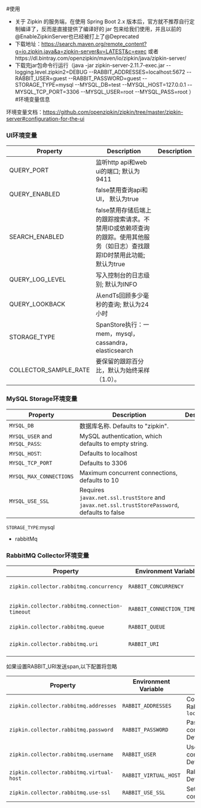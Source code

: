 #使用
- 关于 Zipkin 的服务端，在使用 Spring Boot 2.x 版本后，官方就不推荐自行定制编译了，反而是直接提供了编译好的 jar 包来给我们使用，并且以前的@EnableZipkinServer也已经被打上了@Deprecated
- 下载地址：https://search.maven.org/remote_content?g=io.zipkin.java&a=zipkin-server&v=LATEST&c=exec
或者https://dl.bintray.com/openzipkin/maven/io/zipkin/java/zipkin-server/
- 下载完jar包命令行运行（java -jar zipkin-server-2.11.7-exec.jar --logging.level.zipkin2=DEBUG --RABBIT_ADDRESSES=localhost:5672 --RABBIT_USER=guest --RABBIT_PASSWORD=guest --STORAGE_TYPE=mysql --MYSQL_DB=test --MYSQL_HOST=127.0.0.1 --MYSQL_TCP_PORT=3306 --MYSQL_USER=root --MYSQL_PASS=root
）
#环境变量信息

环境变量文档：https://github.com/openzipkin/zipkin/tree/master/zipkin-server#configuration-for-the-ui

###  UI环境变量


Property | Description | Description
--- | --- | ---
QUERY_PORT|监听http api和web ui的端口; 默认为9411
QUERY_ENABLED|false禁用查询api和UI， 默认为true
SEARCH_ENABLED|false禁用存储后端上的跟踪搜索请求。不禁用ID或依赖项查询的跟踪。使用其他服务（如日志）查找跟踪ID时禁用此功能; 默认为true
QUERY_LOG_LEVEL|写入控制台的日志级别; 默认为INFO
QUERY_LOOKBACK|从endTs回顾多少毫秒的查询; 默认为24小时
STORAGE_TYPE|SpanStore执行：一mem，mysql，cassandra，elasticsearch
COLLECTOR_SAMPLE_RATE|要保留的跟踪百分比，默认为始终采样（1.0）。


###  MySQL Storage环境变量

Property | Description | Description
--- | --- | ---
`MYSQL_DB`| 数据库名称. Defaults to "zipkin".
 `MYSQL_USER` and `MYSQL_PASS`:| MySQL authentication, which defaults to empty string.
 `MYSQL_HOST`:|Defaults to localhost
 `MYSQL_TCP_PORT`| Defaults to 3306
 `MYSQL_MAX_CONNECTIONS`| Maximum concurrent connections, defaults to 10
 `MYSQL_USE_SSL`|Requires `javax.net.ssl.trustStore` and `javax.net.ssl.trustStorePassword`, defaults to false
 `STORAGE_TYPE`:mysql

- rabbitMq


### RabbitMQ Collector环境变量

Property | Environment Variable | Description
--- | --- | ---
`zipkin.collector.rabbitmq.concurrency` | `RABBIT_CONCURRENCY` | 初始化几个消费者消费zipkin队列，默认为`1`
`zipkin.collector.rabbitmq.connection-timeout` | `RABBIT_CONNECTION_TIMEOUT` | Milliseconds to wait establishing a connection. Defaults to `60000` (1 minute)
`zipkin.collector.rabbitmq.queue` | `RABBIT_QUEUE` | 消费队列，默认 队列为`zipkin`
`zipkin.collector.rabbitmq.uri` | `RABBIT_URI` | [RabbitMQ URI spec](https://www.rabbitmq.com/uri-spec.html)-compliant URI, ex. `amqp://user:pass@host:10000/vhost`

如果设置RABBIT_URI发送span,以下配置将忽略

Property | Environment Variable | Description
--- | --- | ---
`zipkin.collector.rabbitmq.addresses` | `RABBIT_ADDRESSES` | Comma-separated list of RabbitMQ addresses, ex. `localhost:5672,localhost:5673`
`zipkin.collector.rabbitmq.password` | `RABBIT_PASSWORD`| Password to use when connecting to RabbitMQ. Defaults to `guest`
`zipkin.collector.rabbitmq.username` | `RABBIT_USER` | Username to use when connecting to RabbitMQ. Defaults to `guest`
`zipkin.collector.rabbitmq.virtual-host` | `RABBIT_VIRTUAL_HOST` | RabbitMQ virtual host to use. Defaults to `/`
`zipkin.collector.rabbitmq.use-ssl` | `RABBIT_USE_SSL` | Set to `true` to use SSL when connecting to RabbitMQ





